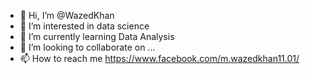 - 👋 Hi, I’m @WazedKhan
- 👀 I’m interested in data science 
- 🌱 I’m currently learning Data Analysis
- 💞️ I’m looking to collaborate on ...
- 📫 How to reach me https://www.facebook.com/m.wazedkhan11.01/

<!---
WazedKhan/WazedKhan is a ✨ special ✨ repository because its `README.md` (this file) appears on your GitHub profile.
You can click the Preview link to take a look at your changes.
--->
